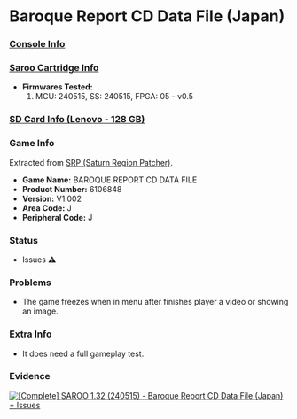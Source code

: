# Baroque Report CD Data File (Japan)

### [Console Info](../../../../../Info/Consoles/VA13/README.md)

### [Saroo Cartridge Info](../../../../../Info/Cartridges/RetroGameParadiseStore/1.32F/README.md)

- <b>Firmwares Tested:</b>
  1. MCU: 240515, SS: 240515, FPGA: 05 - v0.5

### [SD Card Info (Lenovo - 128 GB)](../../../../../Info/SdCards/Lenovo/128GB/fat32/README.md)

### Game Info

Extracted from [SRP (Saturn Region Patcher)](https://segaxtreme.net/resources/saturn-region-patcher.81/download).

- <b>Game Name:</b> BAROQUE REPORT CD DATA FILE
- <b>Product Number:</b> 6106848
- <b>Version:</b> V1.002
- <b>Area Code:</b> J
- <b>Peripheral Code:</b> J

### Status

- Issues :warning:

### Problems

- The game freezes when in menu after finishes player a video or showing an image.

### Extra Info

- It does need a full gameplay test.

### Evidence

[![[Complete] SAROO 1.32 (240515) - Baroque Report CD Data File (Japan) = Issues](https://img.youtube.com/vi/A5nyFL-obME/0.jpg)](https://www.youtube.com/watch?v=A5nyFL-obME)
